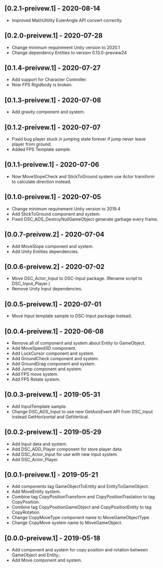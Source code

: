## [0.2.1-preivew.1] - 2020-08-14
- Improved MathUltility EulerAngle API convert correctly.

## [0.2.0-preivew.1] - 2020-07-28
- Change minimum requirement Unity version to 2020.1
- Change dependency Entities to version 0.13.0-preview24

## [0.1.4-preivew.1] - 2020-07-27
- Add support for Character Controller.
- Now FPS Rigidbody is broken.

## [0.1.3-preivew.1] - 2020-07-08
- Add gravity component and system.

## [0.1.2-preivew.1] - 2020-07-07
- Fixed bug player stuck in jumping state forever if jump never leave player from ground.
- Added FPS Template sample.

## [0.1.1-preivew.1] - 2020-07-06
- Now MoveSlopeCheck and StickToGround system use Actor transform to calculate direction instead.

## [0.1.0-preivew.1] - 2020-07-05
- Change minimum requirement Unity version to 2019.4
- Add StickToGround component and system.
- Fixed DSC_ADS_DestroyNullGameObject generate garbage every frame.

## [0.0.7-preivew.2] - 2020-07-04
- Add MoveSlope component and system.
- Add Unity Entities dependencies.

## [0.0.6-preivew.2] - 2020-07-02
- Move DSC_Actor_Input to DSC-Input package. (Rename script to DSC_Input_Player.)
- Remove Unity Input dependencies.

## [0.0.5-preivew.1] - 2020-07-01
- Move Input template sample to DSC-Input package instead.

## [0.0.4-preivew.1] - 2020-06-08
- Remove all of component and system about Entity to GameObject.
- Add MoveSpeed3D component.
- Add LockCursor component and system.
- Add GroundCheck component and system.
- Add GroundDrag component and system.
- Add Jump component and system.
- Add FPS move system.
- Add FPS Rotate system.

## [0.0.3-preivew.1] - 2019-05-31
- Add InputTemplate sample.
- Change DSC_ADS_Input to use new GetAxisEvent API from DSC_Input instead GetHorizontal and GetVertical.

## [0.0.2-preivew.1] - 2019-05-29
- Add Input data and system.
- Add DSC_ADD_Player component for store player data.
- Add DSC_Actor_Input for use with new input system.
- Add DSC_Actor_Player.

## [0.0.1-preivew.1] - 2019-05-21
- Add components tag GameObjectToEntity and EntityToGameObject.
- Add MoveEntity system.
- Combine tag CopyPositionTransform and CopyPositionTraslation to tag CopyPosition.
- Combine tag CopyPositionGameObject and CopyPositionEntity to tag CopyRotation.
- Change CopyMoveType component name to MoveGameObjectType.
- Change CopyMove system name to MoveGameObject.

## [0.0.0-preivew.1] - 2019-05-18
- Add component and system for copy position and rotation between GameObject and Entity;.
- Add Move component and system.